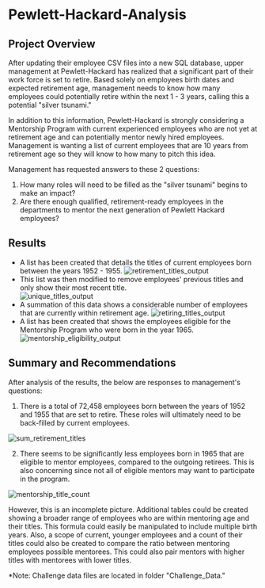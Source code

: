 # Pewlett-Hackard-Analysis
## Project Overview
After updating their employee CSV files into a new SQL database, upper management at Pewlett-Hackard has realized that a significant part of their work force is set to retire.  Based solely on employees birth dates and expected retirement age, management needs to know how many employees could potentially retire within the next 1 - 3 years, calling this a potential "silver tsunami."  

In addition to this information, Pewlett-Hackard is strongly considering a Mentorship Program with current experienced employees who are not yet at retirement age and can potentially mentor newly hired employees.  Management is wanting a list of current employees that are 10 years from retirement age so they will know to how many to pitch this idea.

Management has requested answers to these 2 questions:
1. How many roles will need to be filled as the "silver tsunami" begins to make an impact?
2. Are there enough qualified, retirement-ready employees in the departments to mentor the next generation of Pewlett Hackard employees?

## Results

- A list has been created that details the titles of current employees born between the years 1952 - 1955.
![retirement_titles_output](https://user-images.githubusercontent.com/106561880/180626199-7bed7f14-fb19-4667-b29e-130332cb2b1b.png)
- This list was then modified to remove employees' previous titles and only show their most recent title.  
![unique_titles_output](https://user-images.githubusercontent.com/106561880/180626207-048805c9-bf39-4c68-ba4f-c9ac8ecb16f7.png)
- A summation of this data shows a considerable number of employees that are currently within retirement age.
![retiring_titles_output](https://user-images.githubusercontent.com/106561880/180626219-1ed1aa48-1c96-42ee-9e35-a878dd347df5.png)
- A list has been created that shows the employees eligible for the Mentorship Program who were born in the year 1965.
![mentorship_eligibility_output](https://user-images.githubusercontent.com/106561880/180626223-d74b852e-0641-4030-9022-60b50a27652f.png)


## Summary and Recommendations
After analysis of the results, the below are responses to management's questions:
1. There is a total of 72,458 employees born between the years of 1952 and 1955 that are set to retire.  These roles will ultimately need to be back-filled by current employees.

![sum_retirement_titles](https://user-images.githubusercontent.com/106561880/180626229-768245a3-ff0f-4392-b039-a0de75aeb5b9.png)

2. There seems to be significantly less employees born in 1965 that are eligible to mentor employees, compared to the outgoing retirees.  This is also concerning since not all of eligible mentors may want to participate in the program.

![mentorship_title_count](https://user-images.githubusercontent.com/106561880/180626232-170a8419-97aa-4a33-95c5-dc13355c735b.png)

However, this is an incomplete picture.  Additional tables could be created showing a broader range of employees who are within mentoring age and their titles.  This formula could easily be manipulated to include multiple birth years.  Also, a scope of current, younger employees and a count of their titles could also be created to compare the ratio between mentoring employees possible mentorees.  This could also pair mentors with higher titles with mentorees with lower titles.  

*Note: Challenge data files are located in folder "Challenge_Data."
